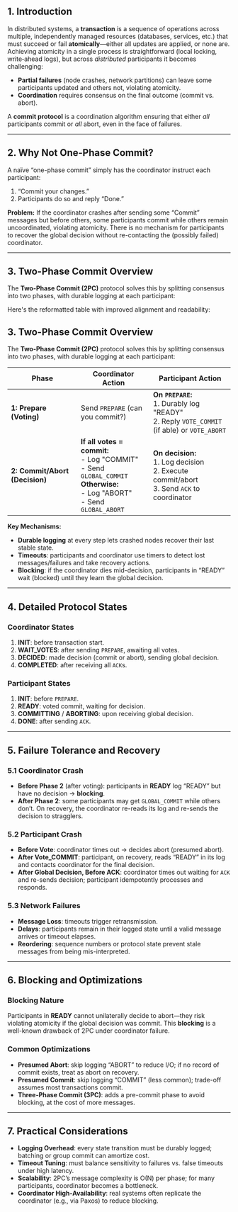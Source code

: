 ## 1. Introduction
In distributed systems, a **transaction** is a sequence of operations across multiple, independently managed resources (databases, services, etc.) that must succeed or fail **atomically**—either all updates are applied, or none are. Achieving atomicity in a single process is straightforward (local locking, write‐ahead logs), but across *distributed* participants it becomes challenging:

- **Partial failures** (node crashes, network partitions) can leave some participants updated and others not, violating atomicity.
- **Coordination** requires consensus on the final outcome (commit vs. abort).

A **commit protocol** is a coordination algorithm ensuring that either *all* participants commit or *all* abort, even in the face of failures.

---

## 2. Why Not One-Phase Commit?

A naïve “one-phase commit” simply has the coordinator instruct each participant:
1. “Commit your changes.”
2. Participants do so and reply “Done.”

**Problem:** If the coordinator crashes after sending some “Commit” messages but before others, some participants commit while others remain uncoordinated, violating atomicity. There is no mechanism for participants to recover the global decision without re-contacting the (possibly failed) coordinator.

---

## 3. Two-Phase Commit Overview

The **Two-Phase Commit (2PC)** protocol solves this by splitting consensus into two phases, with durable logging at each participant:


Here's the reformatted table with improved alignment and readability:

## 3. Two-Phase Commit Overview

The **Two-Phase Commit (2PC)** protocol solves this by splitting consensus into two phases, with durable logging at each participant:

| Phase | Coordinator Action      | Participant Action            |
|-------|-------------------------|--------------------------------|
| **1: Prepare (Voting)**  | Send `PREPARE` (can you commit?) | **On `PREPARE`:**<br>1. Durably log "READY"<br>2. Reply `VOTE_COMMIT` (if able) or `VOTE_ABORT` |
| **2: Commit/Abort (Decision)** | **If all votes = commit:**<br>- Log "COMMIT"<br>- Send `GLOBAL_COMMIT`<br>**Otherwise:**<br>- Log "ABORT"<br>- Send `GLOBAL_ABORT` | **On decision:**<br>1. Log decision<br>2. Execute commit/abort<br>3. Send `ACK` to coordinator |

**Key Mechanisms:**
- **Durable logging** at every step lets crashed nodes recover their last stable state.
- **Timeouts**: participants and coordinator use timers to detect lost messages/failures and take recovery actions.
- **Blocking**: if the coordinator dies mid-decision, participants in “READY” wait (blocked) until they learn the global decision.

---

## 4. Detailed Protocol States

### Coordinator States

1. **INIT**: before transaction start.
2. **WAIT_VOTES**: after sending `PREPARE`, awaiting all votes.
3. **DECIDED**: made decision (commit or abort), sending global decision.
4. **COMPLETED**: after receiving all `ACK`s.

### Participant States

1. **INIT**: before `PREPARE`.
2. **READY**: voted commit, waiting for decision.
3. **COMMITTING** / **ABORTING**: upon receiving global decision.
4. **DONE**: after sending `ACK`.

---

## 5. Failure Tolerance and Recovery

### 5.1 Coordinator Crash

- **Before Phase 2** (after voting): participants in **READY** log “READY” but have no decision → **blocking**.
- **After Phase 2**: some participants may get `GLOBAL_COMMIT` while others don’t. On recovery, the coordinator re-reads its log and re-sends the decision to stragglers.

### 5.2 Participant Crash

- **Before Vote**: coordinator times out → decides abort (presumed abort).
- **After Vote_COMMIT**: participant, on recovery, reads “READY” in its log and contacts coordinator for the final decision.
- **After Global Decision, Before ACK**: coordinator times out waiting for `ACK` and re-sends decision; participant idempotently processes and responds.

### 5.3 Network Failures

- **Message Loss**: timeouts trigger retransmission.
- **Delays**: participants remain in their logged state until a valid message arrives or timeout elapses.
- **Reordering**: sequence numbers or protocol state prevent stale messages from being mis-interpreted.

---

## 6. Blocking and Optimizations

### Blocking Nature

Participants in **READY** cannot unilaterally decide to abort—they risk violating atomicity if the global decision was commit. This **blocking** is a well-known drawback of 2PC under coordinator failure.

### Common Optimizations

- **Presumed Abort**: skip logging “ABORT” to reduce I/O; if no record of commit exists, treat as abort on recovery.
- **Presumed Commit**: skip logging “COMMIT” (less common); trade-off assumes most transactions commit.
- **Three-Phase Commit (3PC)**: adds a pre-commit phase to avoid blocking, at the cost of more messages.

---

## 7. Practical Considerations

- **Logging Overhead**: every state transition must be durably logged; batching or group commit can amortize cost.
- **Timeout Tuning**: must balance sensitivity to failures vs. false timeouts under high latency.
- **Scalability**: 2PC’s message complexity is O(N) per phase; for many participants, coordinator becomes a bottleneck.
- **Coordinator High-Availability**: real systems often replicate the coordinator (e.g., via Paxos) to reduce blocking.

<!-- --- -->

<!-- ## 8. Summary -->
<!-- Two-Phase Commit provides a simple, widely deployed mechanism for achieving atomic transactions across distributed participants. Through a prepare/vote phase and a commit/abort phase—combined with durable logs, timeouts, and retries—it tolerates crashes and message loss. Its main drawback is potential blocking if the coordinator fails mid-decision, motivating optimizations (presumed protocols) and more advanced non-blocking variants (3PC, consensus-based commits). Understanding 2PC is foundational for designing robust distributed transaction systems. -->
